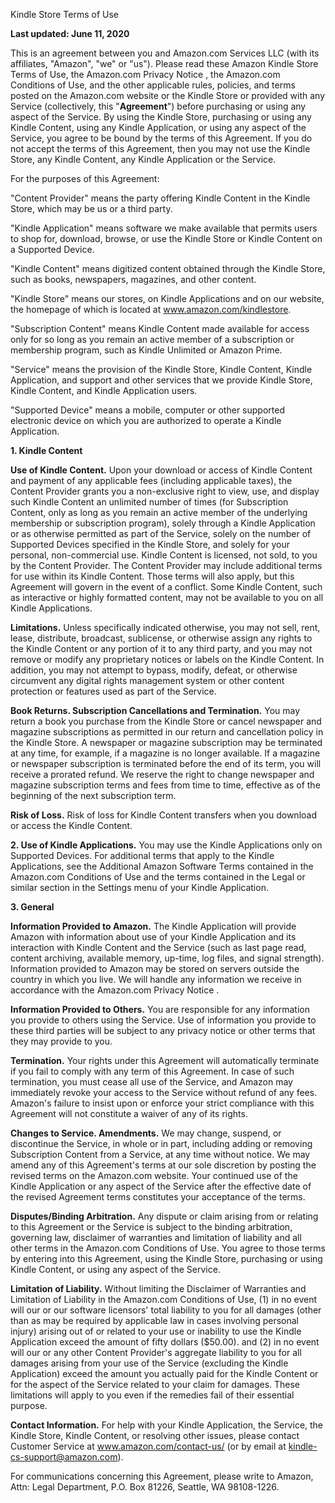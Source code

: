 Kindle Store Terms of Use

**Last updated: June 11, 2020**

This is an agreement between you and Amazon.com Services LLC (with its affiliates, "Amazon", "we" or "us"). Please read these Amazon Kindle Store Terms of Use, the Amazon.com Privacy Notice , the Amazon.com Conditions of Use, and the other applicable rules, policies, and terms posted on the Amazon.com website or the Kindle Store or provided with any Service (collectively, this "**Agreement**") before purchasing or using any aspect of the Service. By using the Kindle Store, purchasing or using any Kindle Content, using any Kindle Application, or using any aspect of the Service, you agree to be bound by the terms of this Agreement. If you do not accept the terms of this Agreement, then you may not use the Kindle Store, any Kindle Content, any Kindle Application or the Service.

For the purposes of this Agreement:

"Content Provider" means the party offering Kindle Content in the Kindle Store, which may be us or a third party.

"Kindle Application" means software we make available that permits users to shop for, download, browse, or use the Kindle Store or Kindle Content on a Supported Device.

"Kindle Content" means digitized content obtained through the Kindle Store, such as books, newspapers, magazines, and other content.

"Kindle Store" means our stores, on Kindle Applications and on our website, the homepage of which is located at www.amazon.com/kindlestore.

"Subscription Content" means Kindle Content made available for access only for so long as you remain an active member of a subscription or membership program, such as Kindle Unlimited or Amazon Prime.

"Service" means the provision of the Kindle Store, Kindle Content, Kindle Application, and support and other services that we provide Kindle Store, Kindle Content, and Kindle Application users.

"Supported Device" means a mobile, computer or other supported electronic device on which you are authorized to operate a Kindle Application.

**1\. Kindle Content**

**Use of Kindle Content.** Upon your download or access of Kindle Content and payment of any applicable fees (including applicable taxes), the Content Provider grants you a non-exclusive right to view, use, and display such Kindle Content an unlimited number of times (for Subscription Content, only as long as you remain an active member of the underlying membership or subscription program), solely through a Kindle Application or as otherwise permitted as part of the Service, solely on the number of Supported Devices specified in the Kindle Store, and solely for your personal, non-commercial use. Kindle Content is licensed, not sold, to you by the Content Provider. The Content Provider may include additional terms for use within its Kindle Content. Those terms will also apply, but this Agreement will govern in the event of a conflict. Some Kindle Content, such as interactive or highly formatted content, may not be available to you on all Kindle Applications.

**Limitations.** Unless specifically indicated otherwise, you may not sell, rent, lease, distribute, broadcast, sublicense, or otherwise assign any rights to the Kindle Content or any portion of it to any third party, and you may not remove or modify any proprietary notices or labels on the Kindle Content. In addition, you may not attempt to bypass, modify, defeat, or otherwise circumvent any digital rights management system or other content protection or features used as part of the Service.

**Book Returns. Subscription Cancellations and Termination.** You may return a book you purchase from the Kindle Store or cancel newspaper and magazine subscriptions as permitted in our return and cancellation policy in the Kindle Store. A newspaper or magazine subscription may be terminated at any time, for example, if a magazine is no longer available. If a magazine or newspaper subscription is terminated before the end of its term, you will receive a prorated refund. We reserve the right to change newspaper and magazine subscription terms and fees from time to time, effective as of the beginning of the next subscription term.

**Risk of Loss.** Risk of loss for Kindle Content transfers when you download or access the Kindle Content.

**2\. Use of Kindle Applications.** You may use the Kindle Applications only on Supported Devices. For additional terms that apply to the Kindle Applications, see the Additional Amazon Software Terms contained in the Amazon.com Conditions of Use and the terms contained in the Legal or similar section in the Settings menu of your Kindle Application.

**3\. General**

**Information Provided to Amazon.** The Kindle Application will provide Amazon with information about use of your Kindle Application and its interaction with Kindle Content and the Service (such as last page read, content archiving, available memory, up-time, log files, and signal strength). Information provided to Amazon may be stored on servers outside the country in which you live. We will handle any information we receive in accordance with the Amazon.com Privacy Notice .

**Information Provided to Others.** You are responsible for any information you provide to others using the Service. Use of information you provide to these third parties will be subject to any privacy notice or other terms that they may provide to you.

**Termination.** Your rights under this Agreement will automatically terminate if you fail to comply with any term of this Agreement. In case of such termination, you must cease all use of the Service, and Amazon may immediately revoke your access to the Service without refund of any fees. Amazon's failure to insist upon or enforce your strict compliance with this Agreement will not constitute a waiver of any of its rights.

**Changes to Service. Amendments.** We may change, suspend, or discontinue the Service, in whole or in part, including adding or removing Subscription Content from a Service, at any time without notice. We may amend any of this Agreement's terms at our sole discretion by posting the revised terms on the Amazon.com website. Your continued use of the Kindle Application or any aspect of the Service after the effective date of the revised Agreement terms constitutes your acceptance of the terms.

**Disputes/Binding Arbitration.** Any dispute or claim arising from or relating to this Agreement or the Service is subject to the binding arbitration, governing law, disclaimer of warranties and limitation of liability and all other terms in the Amazon.com Conditions of Use. You agree to those terms by entering into this Agreement, using the Kindle Store, purchasing or using Kindle Content, or using any aspect of the Service.

**Limitation of Liability.** Without limiting the Disclaimer of Warranties and Limitation of Liability in the Amazon.com Conditions of Use, (1) in no event will our or our software licensors' total liability to you for all damages (other than as may be required by applicable law in cases involving personal injury) arising out of or related to your use or inability to use the Kindle Application exceed the amount of fifty dollars ($50.00). and (2) in no event will our or any other Content Provider's aggregate liability to you for all damages arising from your use of the Service (excluding the Kindle Application) exceed the amount you actually paid for the Kindle Content or for the aspect of the Service related to your claim for damages. These limitations will apply to you even if the remedies fail of their essential purpose.

**Contact Information.** For help with your Kindle Application, the Service, the Kindle Store, Kindle Content, or resolving other issues, please contact Customer Service at www.amazon.com/contact-us/ (or by email at kindle-cs-support@amazon.com).

For communications concerning this Agreement, please write to Amazon, Attn: Legal Department, P.O. Box 81226, Seattle, WA 98108-1226.